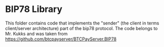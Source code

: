 # BIP78 Library

This folder contains code that implements the "sender" (the client in terms client/server architecture) part of the bip78 protocol.
The code belongs to Mr. Kukks and was taken from https://github.com/btcpayserver/BTCPayServer.BIP78

